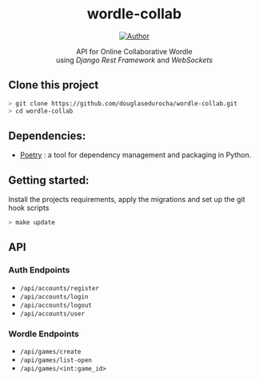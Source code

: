 <h1 align="center">wordle-collab</h1>
</p>
<p align="center">
<a href="https://github.com/douglasedurocha"><img title="Author" src="https://img.shields.io/badge/Author-douglasedurocha-blue.svg?style=for-the-badge&logo=github"></a>
</p>

<div align="center">API for Online Collaborative Wordle<br>using <em>Django Rest Framework</em> and <em>WebSockets</em></div>

## Clone this project

```bash
> git clone https://github.com/douglasedurocha/wordle-collab.git
> cd wordle-collab
```

## Dependencies:

+ [Poetry](https://python-poetry.org) : a tool for dependency management and packaging in Python.

## Getting started:

Install the projects requirements, apply the migrations and set up the git hook scripts
```bash
> make update
```

## API

### Auth Endpoints

* `/api/accounts/register`
* `/api/accounts/login`
* `/api/accounts/logout`
* `/api/accounts/user`

### Wordle Endpoints

* `/api/games/create`
* `/api/games/list-open`
* `/api/games/<int:game_id>`

<!-- ### Usage -->

<!-- ## Features

|| Features |
| :-: | - | -->

